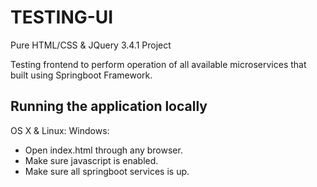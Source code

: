 # TESTING-UI

Pure HTML/CSS & JQuery 3.4.1 Project

Testing frontend to perform operation of all available microservices that built using Springboot Framework.

## Running the application locally

OS X & Linux:
Windows:

* Open index.html through any browser.
* Make sure javascript is enabled.
* Make sure all springboot services is up.